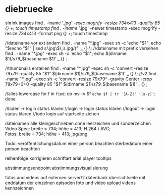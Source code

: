 diebruecke
==========


shrink images
find . -iname '*.jpg' -exec mogrify -resize 734x413 -quality 85 {} +; touch timestamp
find . -iname '*.jpg' -newer timestamp -exec mogrify -resize 734x413 -format png {} +; touch timestamp



//dateiname vor ext ändern
find . -name "*.jpg" -exec sh -c 'echo "$1"; echo "$(echo "$1" | sed s/.jpg\$/_s.jpg/)"' _ {} \;
//dateiname mit prefix versehen
find . -name "*.jpg" -exec sh -c 'echo "$1"; echo $(dirname $1)/s79_$(basename $1)' _ {} \;


//thumbnails erstellen
find . -name "*.jpg" -exec sh -c 'convert -resize 79x79 -quality 85 "$1" $(dirname $1)/s79_$(basename $1)' _ {} \;
//v2
find . -name "*.jpg" -exec sh -c 'convert -resize 79x79^ -gravity Center -crop 79x79+0+0 -quality 85 "$1" $(dirname $1)/s79_$(basename $1)' _ {} \;


//alles lowercase
for f in `find`; do mv -v $f `echo $f | tr '[A-Z]' '[a-z]'`; done

//laden -> login status klären
//login -> login status klären
//logout -> login status klären
//todo login auf startseite ziehen


dateinamen alle kleingeschrieben ohne leerzeichen und sonderzeichen
Video Spec:
		breite = 734;
		höhe = 413;
		H.264 / AVC;		
Fotos:
		breite = 734;
		höhe = 413;
		jpg/png


Todo:
veröffentlichungsdatum einer person beachten
sterbedatum einer person beachten

reihenfolge korrigieren
schriftart arial
player tooltips

abstimmungsendpoint
abstimmungsvisualisierung

fotos und videos auf externen server/2.datenbank
übersichtseite mit enddatum der einzelnen episoden
foto und video upload
videos kennzeichnen